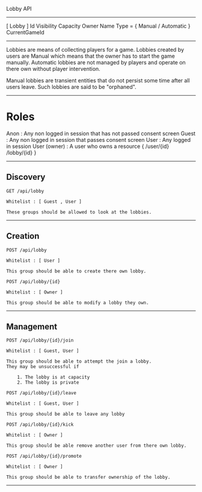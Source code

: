 Lobby API

-------------------------------------------------------------------------------

[ Lobby ]
Id
Visibility
Capacity
Owner
Name
Type = { Manual / Automatic }
CurrentGameId

-------------------------------------------------------------------------------

Lobbies are means of collecting players for a game. Lobbies created by users
are Manual which means that the owner has to start the game manually.
Automatic lobbies are not managed by players and operate on there own without
player intervention.

Manual lobbies are transient entities that do not persist some time
after all users leave. Such lobbies are said to be "orphaned".

-------------------------------------------------------------------------------

# Roles

Anon            : Any non logged in session that has not passed consent screen
Guest           : Any non logged in session that passes consent screen
User            : Any logged in session
User (owner)    : A user who owns a resource { /user/{id} /lobby/{id} }

-------------------------------------------------------------------------------

## Discovery


`GET /api/lobby`

    Whitelist : [ Guest , User ]

    These groups should be allowed to look at the lobbies.

--------------------------------------------------------------------------------

## Creation

`POST /api/lobby`

    Whitelist : [ User ]

    This group should be able to create there own lobby.

`POST /api/lobby/{id}`

    Whitelist : [ Owner ]

    This group should be able to modify a lobby they own.

--------------------------------------------------------------------------------

## Management

`POST /api/lobby/{id}/join`

    Whitelist : [ Guest, User ]

    This group should be able to attempt the join a lobby.
    They may be unsuccessful if

        1. The lobby is at capacity
        2. The lobby is private

`POST /api/lobby/{id}/leave`

    Whitelist : [ Guest, User ]

    This group should be able to leave any lobby

`POST /api/lobby/{id}/kick`

    Whitelist : [ Owner ]

    This group should be able remove another user from there own lobby.

`POST /api/lobby/{id}/promote`

    Whitelist : [ Owner ]

    This group should be able to transfer ownership of the lobby.

-------------------------------------------------------------------------------
